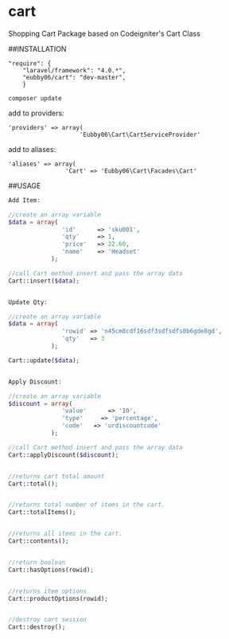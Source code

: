 cart
====

Shopping Cart Package based on Codeigniter's Cart Class

##INSTALLATION

    "require": {
    	"laravel/framework": "4.0.*",
    	"eubby06/cart": "dev-master",
		}

	composer update

add to providers:

	'providers' => array(
	                    'Eubby06\Cart\CartServiceProvider'

add to aliases:

	'aliases' => array(
	                'Cart' => 'Eubby06\Cart\Facades\Cart'


##USAGE

```php
Add Item:

//create an array variable
$data = array(
               'id'      => 'sku001',
               'qty'     => 1,
               'price'   => 22.60,
               'name'    => 'Headset'
            );

//call Cart method insert and pass the array data
Cart::insert($data); 


Update Qty:

//create an array variable
$data = array(
               'rowid' => 'n45cm8cdf16sdf3sdfsdfs0b6gde8gd',
               'qty'   => 3
            );

Cart::update($data); 


Apply Discount:

//create an array variable
$discount = array(
               'value'      => '10',
               'type'     => 'percentage',
               'code'   => 'urdiscountcode'
            );

//call Cart method insert and pass the array data
Cart::applyDiscount($discount); 


//returns cart total amount
Cart::total();


//returns total number of items in the cart.
Cart::totalItems();


//returns all items in the cart.
Cart::contents();


//return boolean
Cart::hasOptions(rowid);


//returns item options
Cart::productOptions(rowid);


//destroy cart session
Cart::destroy();

```
